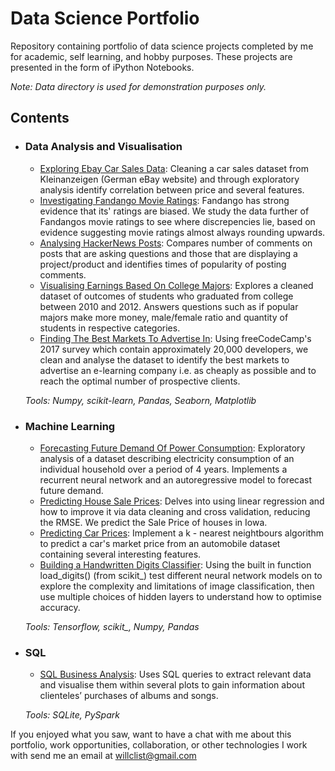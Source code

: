 # Data Science Portfolio
Repository containing portfolio of data science projects completed by me for academic, self learning, and hobby purposes. These projects are presented in the form of iPython Notebooks.

_Note: Data directory is used for demonstration purposes only._

## Contents

- ### Data Analysis and Visualisation

	- [Exploring Ebay Car Sales Data](https://github.com/willclist/Projects/blob/master/datacleaning%26analysis/EbayCarSales.ipynb): Cleaning a car sales dataset from Kleinanzeigen (German eBay website) and through exploratory analysis identify correlation between price and several features.
	- [Investigating Fandango Movie Ratings](https://github.com/willclist/Projects/blob/master/visualisation/FandangoRatings.ipynb): Fandango has strong evidence that its' ratings are biased. We study the data further of Fandangos movie ratings to see where discrepencies lie, based on evidence suggesting movie ratings almost always rounding upwards.
  - [Analysing HackerNews Posts](https://github.com/willclist/Projects/blob/master/datacleaning%26analysis/HackerNews.ipynb): Compares number of comments on posts that are asking questions and those that are displaying a project/product and identifies times of popularity of posting comments.
  - [Visualising Earnings Based On College Majors](https://github.com/willclist/Projects/blob/master/visualisation/VisualisingEarningsOnMajors.ipynb): Explores a cleaned dataset of outcomes of students who graduated from college between 2010 and 2012. Answers questions such as if popular majors make more money, male/female ratio and quantity of students in respective categories.
  - [Finding The Best Markets To Advertise In](https://github.com/willclist/Projects/blob/master/stats/BestMarkets.ipynb): Using freeCodeCamp's 2017 survey which contain approximately 20,000 developers, we clean and analyse the dataset to identify the best markets to advertise an e-learning company i.e. as cheaply as possible and to reach the optimal number of prospective clients.
  
  *Tools: Numpy, scikit-learn, Pandas, Seaborn, Matplotlib*

- ### Machine Learning

	- [Forecasting Future Demand Of Power Consumption](https://github.com/willclist/Projects/blob/master/Household_Power_Consumption.ipynb): Exploratory analysis of a dataset describing electricity consumption of an individual household over a period of 4 years. Implements a recurrent neural network and an autoregressive model to forecast future demand.
	- [Predicting House Sale Prices](https://github.com/willclist/Projects/blob/master/machinelearning/PredictingHouseSales.ipynb): Delves into using linear regression and how to improve it via data cleaning and cross validation, reducing the RMSE. We predict the Sale Price of houses in Iowa.
  - [Predicting Car Prices](https://github.com/willclist/Projects/blob/master/machinelearning/PredictingCarPrices.ipynb): Implement a k - nearest neightbours algorithm to predict a car's market price from an automobile dataset containing several interesting features.
  - [Building a Handwritten Digits Classifier](https://github.com/willclist/Projects/blob/master/machinelearning/DigitsClassifier.ipynb): Using the built in function load_digits() (from scikit_) test different neural network models on to explore the complexity and limitations of image classification, then use multiple choices of hidden layers to understand how to optimise accuracy.
  
  *Tools: Tensorflow, scikit_, Numpy, Pandas*

- ### SQL

	- [SQL Business Analysis](https://github.com/willclist/Projects/blob/master/sql/SQLBusinessAnalysis2.ipynb): Uses SQL queries to extract relevant data and visualise them within several plots to gain information about clienteles’ purchases of albums and songs.
  
  *Tools: SQLite, PySpark*

If you enjoyed what you saw, want to have a chat with me about this portfolio, work opportunities, collaboration, or other technologies I work with send me an email at willclist@gmail.com 
